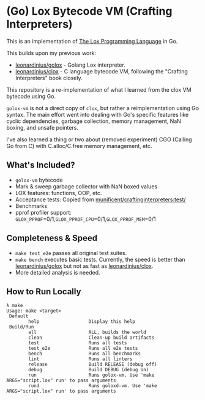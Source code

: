 # (Go) Lox Bytecode VM (Crafting Interpreters)

This is an implementation of [The Lox Programming Language](https://www.craftinginterpreters.com/the-lox-language.html) in Go.

This builds upon my previous work:

- [leonardinius/golox](https://github.com/leonardinius/golox) - Golang Lox interpreter.
- [leonardinius/clox](https://github.com/leonardinius/clox) - C language bytecode VM, following the "Crafting Interpreters" book closely.

This repository is a re-implementation of what I learned from the clox VM bytecode using Go.

`golox-vm` is not a direct copy of `clox`, but rather a reimplementation using Go syntax. The main effort went into dealing with Go's specific features like cyclic dependencies, garbage collection, memory management, NaN boxing, and unsafe pointers.

I've also learned a thing or two about (removed experiment) CGO (Calling Go from C) with C.alloc/C.free memory management, etc.

## What's Included?

* `golox-vm` bytecode
* Mark & sweep garbage collector with NaN boxed values
* LOX features: functions, OOP, etc.
* Acceptance tests: Copied from [munificent/craftinginterpreters:test/](https://github.com/munificent/craftinginterpreters/tree/master/test)
* Benchmarks
* pprof profiler support: `GLOX_PPROF`=0/1,`GLOX_PPROF_CPU`=0/1,`GLOX_PPROF_MEM`=0/1

## Completeness & Speed

* `make test_e2e` passes all original test suites.
* `make bench` executes basic tests. Currently, the speed is better than [leonardinius/golox](https://github.com/leonardinius/golox) but not as fast as [leonardinius/clox](https://github.com/leonardinius/clox).
* More detailed analysis is needed.

## How to Run Locally

```terminal
λ make 
Usage: make <target>
 Default
        help                  Display this help
 Build/Run
        all                   ALL, builds the world
        clean                 Clean-up build artifacts
        test                  Runs all tests
        test_e2e              Runs all e2e tests
        bench                 Runs all benchmarks
        lint                  Runs all linters
        release               Build RELEASE (debug off)
        debug                 Build DEBUG (debug on)
        run                   Runs golox-vm. Use 'make ARGS="script.lox" run' to pass arguments
        rund                  Runs goloxd-vm. Use 'make ARGS="script.lox" run' to pass arguments
```
